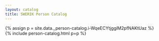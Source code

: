 ```yaml
---
layout: catalog
title: SWERIK Person Catalog
---
```

{% assign p = site.data._person-catalog.i-WqeECYtjggiM2pfNAKtUaz %}
{% include person-catalog.html p=p %}

